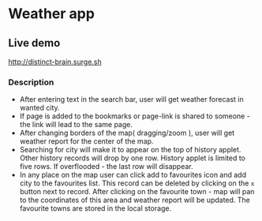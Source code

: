 # Weather app

## Live demo

http://distinct-brain.surge.sh

### Description

* After entering text in the search bar, user will get weather forecast in wanted city.
* If page is added to the bookmarks or page-link is shared to someone - the link will lead to the same page.
* After changing borders of the map( dragging/zoom ), user will get weather report for the center of the map.
* Searching for city will make it to appear on the top of history applet. Other history records will drop by one row. History applet is limited to five rows. If overflooded - the last row will disappear.
* In any place on the map user can click add to favourites icon and add city to the favourites list. This record can be deleted by clicking on the `x` button next to record. After clicking on the favourite town - map will pan to the coordinates of this area and weather report will be updated. The favourite towns are stored in the local storage.
